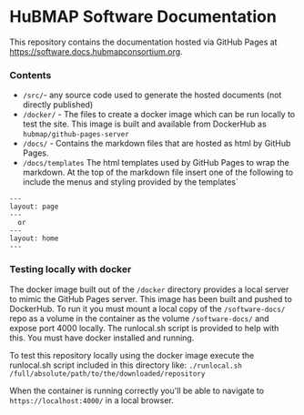 # HuBMAP Software Documentation

This repository contains the documentation hosted via GitHub Pages at https://software.docs.hubmapconsortium.org.

### Contents

  - `/src/`- any source code used to generate the hosted documents (not directly published)
  - `/docker/` - The files to create a docker image which can be run locally to test the site.  This image is built and available from DockerHub as `hubmap/github-pages-server`
  - `/docs/` - Contains the markdown files that are hosted as html by GitHub Pages.
  - `/docs/templates` The html templates used by GitHub Pages to wrap the markdown.  At the top of the markdown file insert one of the following to include the menus and styling provided by the templates`
```
---
layout: page
---
  or
---
layout: home
---
```

### Testing locally with docker

The docker image built out of the `/docker` directory provides a local server to mimic the GitHub Pages server.  This image has been built and pushed to DockerHub.  To run it you must mount a local copy of the `/software-docs/` repo as a volume in the container as the volume `/software-docs/` and expose port 4000 locally.  The runlocal.sh script is provided to help with this.  You must have docker installed and running.

To test this repository locally using the  docker image execute the runlocal.sh script included in this directory like:
   `./runlocal.sh /full/absolute/path/to/the/downloaded/repository`

When the container is running correctly you'll be able to navigate to `https://localhost:4000/` in a local browser.
